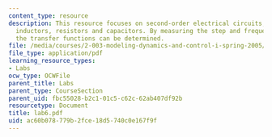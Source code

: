 ```yaml
---
content_type: resource
description: This resource focuses on second-order electrical circuits, which contain
  inductors, resistors and capacitors. By measuring the step and frequency responses,
  the transfer functions can be determined.
file: /media/courses/2-003-modeling-dynamics-and-control-i-spring-2005/ac60b078779b2fce18d5740c0e167f9f_lab6.pdf
file_type: application/pdf
learning_resource_types:
- Labs
ocw_type: OCWFile
parent_title: Labs
parent_type: CourseSection
parent_uid: fbc55028-b2c1-01c5-c62c-62ab407df92b
resourcetype: Document
title: lab6.pdf
uid: ac60b078-779b-2fce-18d5-740c0e167f9f
---
```

